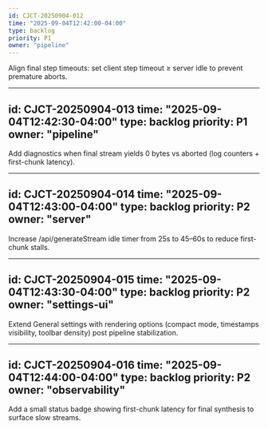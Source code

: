 ```yaml
---
id: CJCT-20250904-012
time: "2025-09-04T12:42:00-04:00"
type: backlog
priority: P1
owner: "pipeline"
---
```

Align final step timeouts: set client step timeout ≥ server idle to prevent premature aborts.

---
id: CJCT-20250904-013
time: "2025-09-04T12:42:30-04:00"
type: backlog
priority: P1
owner: "pipeline"
---
Add diagnostics when final stream yields 0 bytes vs aborted (log counters + first-chunk latency).

---
id: CJCT-20250904-014
time: "2025-09-04T12:43:00-04:00"
type: backlog
priority: P2
owner: "server"
---
Increase /api/generateStream idle timer from 25s to 45–60s to reduce first-chunk stalls.

---
id: CJCT-20250904-015
time: "2025-09-04T12:43:30-04:00"
type: backlog
priority: P2
owner: "settings-ui"
---
Extend General settings with rendering options (compact mode, timestamps visibility, toolbar density) post pipeline stabilization.

---
id: CJCT-20250904-016
time: "2025-09-04T12:44:00-04:00"
type: backlog
priority: P2
owner: "observability"
---
Add a small status badge showing first-chunk latency for final synthesis to surface slow streams.
